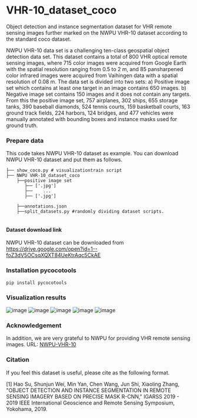 # VHR-10_dataset_coco
Object detection and instance segmentation dataset for VHR remote sensing images further marked on the NWPU VHR-10 dataset according to the standard coco dataset.

NWPU VHR-10 data set is a challenging ten-class geospatial object detection data set. This dataset contains a total of 800 VHR optical remote sensing images, where 715 color images were acquired from Google Earth with the spatial resolution ranging from 0.5 to 2 m, and 85 pansharpened color infrared images were acquired from Vaihingen data with a spatial resolution of 0.08 m. The data set is divided into two sets: a) Positive image set which contains at least one target in an image contains 650 images. b) Negative image set contains 150 images and it does not contain any targets. From this the positive image set, 757 airplanes, 302 ships, 655 storage tanks, 390 baseball diamonds, 524 tennis courts, 159 basketball courts, 163 ground track fields, 224 harbors, 124 bridges, and 477 vehicles were manually annotated with bounding boxes and instance masks used for ground truth.

### Prepare data

This code takes NWPU VHR-10 dataset as example. You can download NWPU VHR-10 dataset and put them as follows. 

```
├── show_coco.py # visualizationtrain script
├── NWPU VHR-10_dataset_coco
    ├──positive image set
       ├── ['.jpg']
       ├──    ...
       ├── ['.jpg']
	
    ├──annotations.json	
    ├──split_datasets.py #randomly dividing dataset scripts.
	
```
#### Dataset download link

NWPU VHR-10 dataset can be downloaded from https://drive.google.com/open?id=1--foZ3dV5OCsqXQXT84UeKtrAqc5CkAE


### Installation pycocotools

```
pip install pycocotools
```

### Visualization results

![image](https://github.com/chaozhong2010/VHR-10_dataset_coco/blob/master/pictures/Figure_1.png)
![image](https://github.com/chaozhong2010/VHR-10_dataset_coco/blob/master/pictures/Figure_2.png)
![image](https://github.com/chaozhong2010/VHR-10_dataset_coco/blob/master/pictures/Figure_3.png)
![image](https://github.com/chaozhong2010/VHR-10_dataset_coco/blob/master/pictures/Figure_4.png)
![image](https://github.com/chaozhong2010/VHR-10_dataset_coco/blob/master/pictures/Figure_5.png)

### Acknowledgement

In addition, we are very grateful to NWPU for providing VHR remote sensing images. URL: [NWPU-VHR-10](http://www.escience.cn/people/gongcheng/NWPU-VHR-10.html)

### Citation

If you feel this dataset is useful, please cite as the following format.

[1] Hao Su, Shunjun Wei, Min Yan, Chen Wang, Jun Shi, Xiaoling Zhang, "OBJECT DETECTION AND INSTANCE SEGMENTATION IN REMOTE SENSING
IMAGERY BASED ON PRECISE MASK R-CNN," IGARSS 2019 - 2019 IEEE International Geoscience and Remote Sensing Symposium, Yokohama, 2019.


